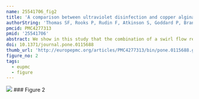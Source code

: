 ```yaml
---
name: 25541706_fig2
title: 'A comparison between ultraviolet disinfection and copper alginate beads within a vortex bioreactor for the deactivation of bacteria in simulated waste streams with high levels of colour, humic acid and suspended solids.'
authorString: 'Thomas SF, Rooks P, Rudin F, Atkinson S, Goddard P, Bransgrove RM, Mason PT, Allen MJ.'
pmcid: PMC4277313
pmid: '25541706'
abstract: We show in this study that the combination of a swirl flow reactor and an antimicrobial agent (in this case copper alginate beads) is a promising technique for the remediation of contaminated water in waste streams recalcitrant to UV-C treatment. This is demonstrated by comparing the viability of both common and UV-C resistant organisms in operating conditions where UV-C proves ineffective - notably high levels of solids and compounds which deflect UV-C. The swirl flow reactor is easy to construct from commonly available plumbing parts and may prove a versatile and powerful tool in waste water treatment in developing countries.
doi: 10.1371/journal.pone.0115688
thumb_url: 'http://europepmc.org/articles/PMC4277313/bin/pone.0115688.g002.gif'
figure_no: 2
tags:
  - eupmc
  - figure
---
```

<img src='http://europepmc.org/articles/PMC4277313/bin/pone.0115688.g002.jpg' style='max-height: 300px'>
### Figure 2
<p style='font-size: 10px;'><title>The UV-fluence response curves for *E. coli* ATCC 1775 (•); *Enterococcus faecalis* ATCC 19434 (□) and *Deinococcus radiodurans* ATCC 13939 (○).</title></p>